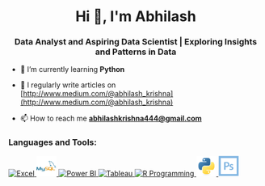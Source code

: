 
<h1 align="center">Hi 👋, I'm Abhilash</h1>
<h3 align="center">Data Analyst and Aspiring Data Scientist | Exploring Insights and Patterns in Data</h3>


- 🌱 I’m currently learning **Python**

- 📝 I regularly write articles on [http://www.medium.com/@abhilash_krishna](http://www.medium.com/@abhilash_krishna)

- 📫 How to reach me **abhilashkrishna444@gmail.com**


<p align="left">
</p>

<h3 align="left">Languages and Tools:</h3>

<p align="left">
  <a href="https://www.microsoft.com/excel" target="_blank" rel="noreferrer">
    <img src="https://w7.pngwing.com/pngs/417/369/png-transparent-microsoft-excel-logo-microsoft-word-microsoft-office-365-pivot-table-excel-office-xlsx-icon-microsoft-excel-logo-miscellaneous-template-angle.png" alt="Excel" width="40" height="40"/>
  </a>
  <a href="https://www.mysql.com/" target="_blank" rel="noreferrer">
    <img src="https://raw.githubusercontent.com/devicons/devicon/master/icons/mysql/mysql-original-wordmark.svg" alt="MySQL" width="40" height="40"/>
  </a>
  <a href="https://powerbi.microsoft.com/en-in/" target="_blank" rel="noreferrer">
    <img src="https://logohistory.net/wp-content/uploads/2023/05/Power-BI-Logo.png" alt="Power BI" width="40" height="40"/>
  </a>
  <a href="https://www.tableau.com" target="_blank" rel="noreferrer">
    <img src="https://logowik.com/content/uploads/images/tableau-software.jpg" alt="Tableau" width="40" height="40"/>
  </a>
  <a href="https://www.r-project.org" target="_blank" rel="noreferrer">
    <img src="https://upload.wikimedia.org/wikipedia/commons/thumb/1/1b/R_logo.svg/2560px-R_logo.svg.png" alt="R Programming" width="40" height="40"/>
  </a>
  <a href="https://www.python.org" target="_blank" rel="noreferrer">
    <img src="https://raw.githubusercontent.com/devicons/devicon/master/icons/python/python-original.svg" alt="Python" width="40" height="40"/>
  </a>
  <a href="https://www.photoshop.com/en" target="_blank" rel="noreferrer">
    <img src="https://raw.githubusercontent.com/devicons/devicon/master/icons/photoshop/photoshop-line.svg" alt="Photoshop" width="40" height="40"/>
  </a>
</p>


